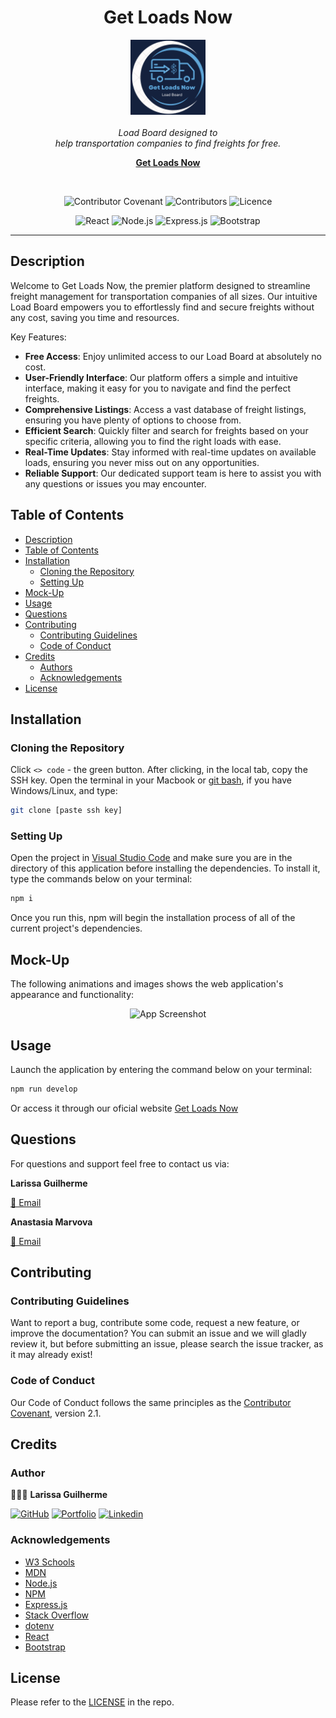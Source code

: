 <h1 align='center'> Get Loads Now </h1>

<p align='center'>
    <img src='./client/src/assets/logo.png' alt='logo' width='120px' height='120px' />
  <br><br>
  <i> Load Board designed to
    <br> help transportation companies to find freights for free.</i>
  <br>
</p>

<p align='center'>
  <a href='https://getloadsnow.com/'><strong> Get Loads Now </strong></a>
  <br>
</p>

<br>

<div align='center'>

![Contributor Covenant](https://img.shields.io/badge/Contributor%20Covenant-2.1-ff69b4.svg)
![Contributors](https://img.shields.io/github/contributors/larigens/getloadsnow?style=plastic&color=ff69b4)
![Licence](https://img.shields.io/static/v1?label=License&message=Apache-2.0&color=ff69b4)

</div>

<div align='center'>

![React](https://img.shields.io/badge/React-61DAFB?logo=react&logoColor=white)
![Node.js](https://img.shields.io/badge/Node.js-339933?logo=node.js&logoColor=white)
![Express.js](https://img.shields.io/badge/Express.js-000000?logo=express&logoColor=white)
![Bootstrap](https://img.shields.io/badge/Bootstrap-4b0082?logo=bootstrap&logoColor=white)


</div>

---

## Description

Welcome to Get Loads Now, the premier platform designed to streamline freight management for transportation companies of all sizes. Our intuitive Load Board empowers you to effortlessly find and secure freights without any cost, saving you time and resources.

Key Features:

 - **Free Access**: Enjoy unlimited access to our Load Board at absolutely no cost.
 - **User-Friendly Interface**: Our platform offers a simple and intuitive interface, making it easy for you to navigate and find the perfect freights.
 - **Comprehensive Listings**: Access a vast database of freight listings, ensuring you have plenty of options to choose from.
 - **Efficient Search**: Quickly filter and search for freights based on your specific criteria, allowing you to find the right loads with ease.
 - **Real-Time Updates**: Stay informed with real-time updates on available loads, ensuring you never miss out on any opportunities.
 - **Reliable Support**: Our dedicated support team is here to assist you with any questions or issues you may encounter.

## Table of Contents

- [Description](#description)
- [Table of Contents](#table-of-contents)
- [Installation](#installation)
  - [Cloning the Repository](#cloning-the-repository)
  - [Setting Up](#setting-up)
- [Mock-Up](#mock-up)
- [Usage](#usage)
- [Questions](#questions)
- [Contributing](#contributing)
  - [Contributing Guidelines](#contributing-guidelines)
  - [Code of Conduct](#code-of-conduct)
- [Credits](#credits)
  - [Authors](#authors)
  - [Acknowledgements](#acknowledgements)
- [License](#license)

## Installation

### Cloning the Repository

Click `<> code` - the green button. After clicking, in the local tab, copy the SSH key. Open the terminal in your Macbook or [git bash](https://git-scm.com/downloads), if you have Windows/Linux, and type:

```bash
git clone [paste ssh key]
```

### Setting Up

Open the project in [Visual Studio Code](https://code.visualstudio.com/download) and make sure you are in the directory of this application before installing the dependencies. To install it, type the commands below on your terminal:

```bash
npm i
```

Once you run this, npm will begin the installation process of all of the current project's dependencies.

## Mock-Up

The following animations and images shows the web application's appearance and functionality:

<div align='center'>

<img src='./assets/homepage.gif' alt='App Screenshot' width='600px' height='300px' />

</div>

## Usage

Launch the application by entering the command below on your terminal:

```bash
npm run develop
```

Or access it through our oficial website [Get Loads Now](https://getloadsnow.com/)

## Questions

For questions and support feel free to contact us via:

**Larissa Guilherme**

<a href='mailto:larigens@gmail.com'>📧 Email </a>

**Anastasia Marvova**

<a href='mailto:anastasia19markova@gmail.com'>📧 Email </a>

## Contributing

### Contributing Guidelines

Want to report a bug, contribute some code, request a new feature, or improve the documentation? You can submit an issue and we will gladly review it, but before submitting an issue, please search the issue tracker, as it may already exist!

### Code of Conduct

Our Code of Conduct follows the same principles as the [Contributor Covenant](https://www.contributor-covenant.org/version/2/1/code_of_conduct/), version 2.1.

## Credits

### Author

👩🏻‍💻 **Larissa Guilherme**

[![GitHub](https://img.shields.io/badge/GitHub-000?style=flat&logo=github)](https://github.com/larigens)
[![Portfolio](https://img.shields.io/badge/portfolio-000?style=flat&logo=ko-fi&logoColor=white)](https://larigens.github.io/laricodes/)
[![Linkedin](https://img.shields.io/badge/linkedin-0A66C2?style=flat&logo=linkedin&logoColor=white)](https://www.linkedin.com/in/larigens/)


### Acknowledgements

- [W3 Schools](https://www.w3schools.com)
- [MDN](https://developer.mozilla.org/en-US/)
- [Node.js](https://nodejs.org/en/)
- [NPM](https://www.npmjs.com/)
- [Express.js](https://expressjs.com/en/4x/api.html)
- [Stack Overflow](https://stackoverflow.com/)
- [dotenv](https://www.npmjs.com/package/dotenv)
- [React](https://react.dev/learn)
- [Bootstrap](https://getbootstrap.com/docs/5.3/getting-started/introduction/)

## License

Please refer to the [LICENSE](https://choosealicense.com/licenses/apache-2.0/) in the repo.